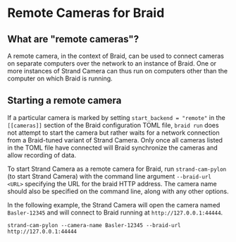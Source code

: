 # Remote Cameras for Braid

## What are "remote cameras"?

A remote camera, in the context of Braid, can be used to connect cameras on
separate computers over the network to an instance of Braid. One or more
instances of Strand Camera can thus run on computers other than the computer on
which Braid is running.

## Starting a remote camera

If a particular camera is marked by setting `start_backend = "remote"` in the
`[[cameras]]` section of the Braid configuration TOML file, `braid run` does not
attempt to start the camera but rather waits for a network connection from a
Braid-tuned variant of Strand Camera. Only once all cameras listed in the TOML
file have connected will Braid synchronize the cameras and allow recording of
data.

To start Strand Camera as a remote camera for Braid, run `strand-cam-pylon` (to
start Strand Camera) with the command line argument `--braid-url <URL>`
specifying the URL for the braid HTTP address. The camera name should also be
specified on the command line, along with any other options.

In the following example, the Strand Camera will open the camera named
`Basler-12345` and will connect to Braid running at `http://127.0.0.1:44444`.

```ignore
strand-cam-pylon --camera-name Basler-12345 --braid-url http://127.0.0.1:44444
```
